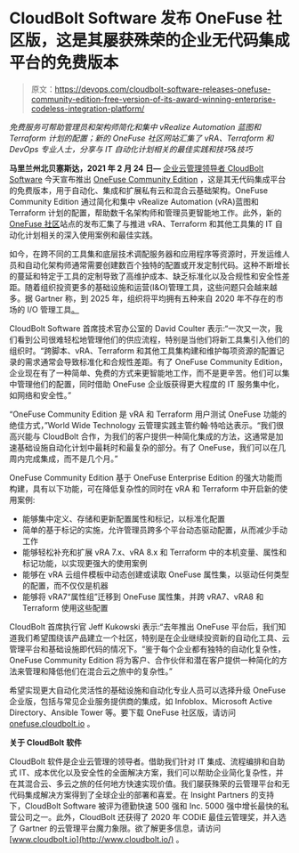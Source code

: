 # CloudBolt Software 发布 OneFuse 社区版，这是其屡获殊荣的企业无代码集成平台的免费版本

> 原文：<https://devops.com/cloudbolt-software-releases-onefuse-community-edition-free-version-of-its-award-winning-enterprise-codeless-integration-platform/>

*免费服务可帮助管理员和架构师简化和集中 vRealize Automation 蓝图和 Terraform 计划的配置；新的 OneFuse 社区网站汇集了 vRA、Terraform 和 DevOps 专业人士，分享与 IT 自动化计划相关的最佳实践和技巧&技巧*

**马里兰州北贝塞斯达，2021 年 2 月 24 日—** [企业云管理领导者 CloudBolt Software](http://www.cloudbolt.io/) 今天宣布推出 [OneFuse Community Edition](https://www.cloudbolt.io/onefuse-community-edition/download/) ，这是其无代码集成平台的免费版本，用于自动化、集成和扩展私有云和混合云基础架构。OneFuse Community Edition 通过简化和集中 vRealize Automation (vRA)蓝图和 Terraform 计划的配置，帮助数千名架构师和管理员更智能地工作。此外，新的 [OneFuse 社区](https://onefuse.cloudbolt.io/)站点的发布汇集了与推进 vRA、Terraform 和其他工具集的 IT 自动化计划相关的深入使用案例和最佳实践。

如今，在跨不同的工具集和底层技术调配服务器和应用程序等资源时，开发运维人员和自动化架构师通常需要创建数百个独特的配置或开发定制代码。这种不断增长的蔓延和特定于工具的定制导致了高维护成本、缺乏标准化以及合规性和安全性差距。随着组织投资更多的基础设施和运营(I&O)管理工具，这些问题只会越来越多。据 Gartner 称，到 2025 年，组织将平均拥有五种来自 2020 年不存在的市场的 I/O 管理工具[。](https://www.gartner.com/document/3989612)

CloudBolt Software 首席技术官办公室的 David Coulter 表示:“一次又一次，我们看到公司很难轻松地管理他们的供应流程，特别是当他们将新工具集引入他们的组织时。“跨脚本、vRA、Terraform 和其他工具集构建和维护每项资源的配置记录的需求通常会导致标准化和合规性差距。有了 OneFuse Community Edition，企业现在有了一种简单、免费的方式来更智能地工作，而不是更辛苦。他们可以集中管理他们的配置，同时借助 OneFuse 企业版获得更大程度的 IT 服务集中化，如网络和安全性。”

“OneFuse Community Edition 是 vRA 和 Terraform 用户测试 OneFuse 功能的绝佳方式，”World Wide Technology 云管理实践主管约翰·特哈达表示。“我们很高兴能与 CloudBolt 合作，为我们的客户提供一种简化集成的方法，这通常是加速基础设施自动化计划中最耗时和最复杂的部分。有了 OneFuse，我们可以在几周内完成集成，而不是几个月。”

OneFuse Community Edition 基于 OneFuse Enterprise Edition 的强大功能而构建，具有以下功能，可在降低复杂性的同时在 vRA 和 Terraform 中开启新的使用案例:

*   能够集中定义、存储和更新配置属性和标记，以标准化配置
*   简单的基于标记的实施，允许管理员跨多个平台动态驱动配置，从而减少手动工作
*   能够轻松补充和扩展 vRA 7.x、vRA 8.x 和 Terraform 中的本机变量、属性和标记功能，以实现更强大的使用案例
*   能够在 vRA 云组件模板中动态创建或读取 OneFuse 属性集，以驱动任何类型的配置，而不仅仅是机器
*   能够将 vRA7“属性组”迁移到 OneFuse 属性集，并跨 vRA7、vRA8 和 Terraform 使用这些配置

CloudBolt 首席执行官 Jeff Kukowski 表示:“去年推出 OneFuse 平台后，我们知道我们希望围绕该产品建立一个社区，特别是在企业继续投资新的自动化工具、云管理平台和基础设施即代码的情况下。“鉴于每个企业都有独特的自动化复杂性，OneFuse Community Edition 将为客户、合作伙伴和潜在客户提供一种简化的方法来管理和降低他们在混合云之旅中的复杂性。”

希望实现更大自动化灵活性的基础设施和自动化专业人员可以选择升级 OneFuse 企业版，包括与常见企业服务提供商的集成，如 Infoblox、Microsoft Active Directory、Ansible Tower 等。要下载 OneFuse 社区版，请访问 [onefuse.cloudbolt.io](https://onefuse.cloudbolt.io/) 。

**关于 CloudBolt 软件**

CloudBolt 软件是企业云管理的领导者。借助我们针对 IT 集成、流程编排和自助式 IT、成本优化以及安全性的全面解决方案，我们可以帮助企业简化复杂性，并在其混合云、多云之旅的任何地方快速实现价值。我们屡获殊荣的云管理平台和无代码集成解决方案得到了全球企业的部署和喜爱。在 Insight Partners 的支持下，CloudBolt Software 被评为德勤快速 500 强和 Inc. 5000 强中增长最快的私营公司之一。此外，CloudBolt 还获得了 2020 年 CODiE 最佳云管理奖，并入选了 Gartner 的云管理平台魔力象限。欲了解更多信息，请访问 [www.cloudbolt.io](http://www.cloudbolt.io/) 。